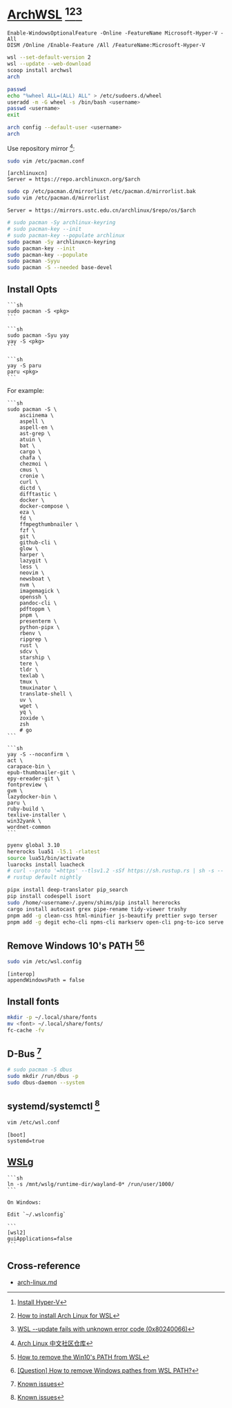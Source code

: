 # [ArchWSL](https://github.com/yuk7/ArchWSL) [^1][^2][^3]

```pwsh
Enable-WindowsOptionalFeature -Online -FeatureName Microsoft-Hyper-V -All
DISM /Online /Enable-Feature /All /FeatureName:Microsoft-Hyper-V
```

```sh
wsl --set-default-version 2
wsl --update --web-download
scoop install archwsl
arch
```

```sh
passwd
echo "%wheel ALL=(ALL) ALL" > /etc/sudoers.d/wheel
useradd -m -G wheel -s /bin/bash <username>
passwd <username>
exit
```

```sh
arch config --default-user <username>
arch
```

Use repository mirror [^4]:

```sh
sudo vim /etc/pacman.conf
```

```
[archlinuxcn]
Server = https://repo.archlinuxcn.org/$arch
```

```sh
sudo cp /etc/pacman.d/mirrorlist /etc/pacman.d/mirrorlist.bak
sudo vim /etc/pacman.d/mirrorlist
```

```
Server = https://mirrors.ustc.edu.cn/archlinux/$repo/os/$arch
```

```sh
# sudo pacman -Sy archlinux-keyring
# sudo pacman-key --init
# sudo pacman-key --populate archlinux
sudo pacman -Sy archlinuxcn-keyring
sudo pacman-key --init
sudo pacman-key --populate
sudo pacman -Syyu
sudo pacman -S --needed base-devel
```

## Install Opts

````{tab} pacman
```sh
sudo pacman -S <pkg>
```
````

````{tab} yay
```sh
sudo pacman -Syu yay
yay -S <pkg>
```
````

````{tab} paru
```sh
yay -S paru
paru <pkg>
```
````

For example:

````{tab} pacman
```sh
sudo pacman -S \
	asciinema \
	aspell \
	aspell-en \
	ast-grep \
	atuin \
	bat \
	cargo \
	chafa \
	chezmoi \
	cmus \
	cronie \
	curl \
	dictd \
	difftastic \
	docker \
	docker-compose \
	eza \
	fd \
	ffmpegthumbnailer \
	fzf \
	git \
	github-cli \
	glow \
	harper \
	lazygit \
	less \
	neovim \
	newsboat \
	nvm \
	imagemagick \
	openssh \
	pandoc-cli \
	pdftoppm \
	pnpm \
	presenterm \
	python-pipx \
	rbenv \
	ripgrep \
	rust \
	sdcv \
	starship \
	tere \
	tldr \
	texlab \
	tmux \
	tmuxinator \
	translate-shell \
	uv \
	wget \
	yq \
	zoxide \
	zsh
	# go
```
````

````{tab} yay
```sh
yay -S --noconfirm \
act \
carapace-bin \
epub-thumbnailer-git \
epy-ereader-git \
fontpreview \
gvm \
lazydocker-bin \
paru \
ruby-build \
texlive-installer \
win32yank \
wordnet-common
```
````

```sh
pyenv global 3.10
hererocks lua51 -l5.1 -rlatest
source lua51/bin/activate
luarocks install luacheck
# curl --proto '=https' --tlsv1.2 -sSf https://sh.rustup.rs | sh -s -- --default-toolchain none -y
# rustup default nightly
```

```sh
pipx install deep-translator pip_search
pip install codespell isort
sudo /home/<username>/.pyenv/shims/pip install hererocks
cargo install autocast grex pipe-rename tidy-viewer trashy
pnpm add -g clean-css html-minifier js-beautify prettier svgo terser
pnpm add -g degit echo-cli npms-cli markserv open-cli png-to-ico serve
```

## Remove Windows 10's PATH [^5][^6]

```sh
sudo vim /etc/wsl.config
```

```
[interop]
appendWindowsPath = false
```

## Install fonts

```sh
mkdir -p ~/.local/share/fonts
mv <font> ~/.local/share/fonts/
fc-cache -fv
```

## D-Bus [^7]

```sh
# sudo pacman -S dbus
sudo mkdir /run/dbus -p
sudo dbus-daemon --system
```

## systemd/systemctl [^7]

```sh
vim /etc/wsl.conf
```

```
[boot]
systemd=true
```

## [WSLg](https://github.com/microsoft/wslg)

````{tab} Turn on [^8]
```sh
ln -s /mnt/wslg/runtime-dir/wayland-0* /run/user/1000/
```
````

````{tab} Turn off [^9]
On Windows:

Edit `~/.wslconfig`

```
[wsl2]
guiApplications=false
```
````

## Cross-reference

- [arch-linux.md](https://scillidan.github.io/notes/os/arch-linux.html)

[^1]: [Install Hyper-V](https://learn.microsoft.com/en-us/windows-server/virtualization/hyper-v/get-started/Install-Hyper-V?pivots=windows)
[^2]: [How to install Arch Linux for WSL](https://dev.to/jrcharney/how-to-install-arch-linux-for-wsl-184a)
[^3]: [WSL --update fails with unknown error code (0x80240066)](https://github.com/microsoft/WSL/issues/9039)
[^4]: [Arch Linux 中文社区仓库](https://www.archlinuxcn.org/archlinux-cn-repo-and-mirror/)
[^5]: [How to remove the Win10's PATH from WSL](https://stackoverflow.com/questions/51336147/how-to-remove-the-win10s-path-from-wsl)
[^6]: [[Question] How to remove Windows pathes from WSL PATH?](https://github.com/microsoft/WSL/issues/1493#issuecomment-266480323)
[^7]: [Known issues](https://wsldl-pg.github.io/ArchW-docs/Known-issues/)
[^8]: [GUI Applications will no longer launch in Wayland after updating](https://github.com/microsoft/wslg/issues/1032)
[^9]: [Disable WSLg permanently](https://github.com/microsoft/wslg/discussions/523)